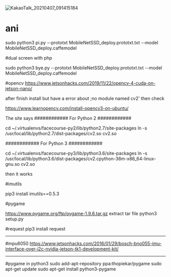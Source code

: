 ![KakaoTalk_20210407_091415184](https://user-images.githubusercontent.com/63273173/113792789-b5b44e00-9781-11eb-9936-9e4c2d5a9dd3.jpg)
# ani
sudo python3 pi.py --prototxt MobileNetSSD_deploy.prototxt.txt --model MobileNetSSD_deploy.caffemodel


#dual screen with php


sudo python3 bye.py --prototxt MobileNetSSD_deploy.prototxt.txt --model MobileNetSSD_deploy.caffemodel



#opencv
https://www.jetsonhacks.com/2019/11/22/opencv-4-cuda-on-jetson-nano/

after finish install
but have a error about ;no module named cv2'
then check 

https://www.learnopencv.com/install-opencv3-on-ubuntu/


The site says
############ For Python 2 ############

cd ~/.virtualenvs/facecourse-py2/lib/python2.7/site-packages
ln -s /usr/local/lib/python2.7/dist-packages/cv2.so cv2.so

############ For Python 3 ############

cd ~/.virtualenvs/facecourse-py3/lib/python3.6/site-packages
ln -s /usr/local/lib/python3.6/dist-packages/cv2.cpython-36m-x86_64-linux-gnu.so cv2.so

then it works


#imutils

pip3 install imutils==0.5.3

#pygame

https://www.pygame.org/ftp/pygame-1.9.6.tar.gz
extract tar file
python3 setup.py


#request
pip3 install request

------------------------------
#mpu6050
https://www.jetsonhacks.com/2016/01/29/bosch-bno055-imu-interface-over-i2c-nvidia-jetson-tk1-development-kit/



---------------------------------------
#pygame in python3
sudo add-apt-repository ppa:thopiekar/pygame
sudo apt-get update
sudo apt-get install python3-pygame
